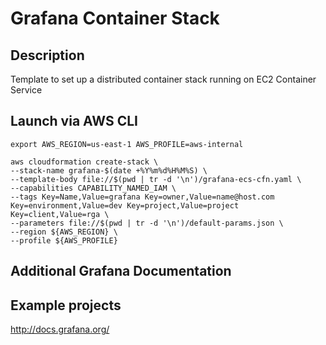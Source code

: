 # Grafana Container Stack

## Description
Template to set up a distributed container stack running on EC2 Container Service

## Launch via AWS CLI
```
export AWS_REGION=us-east-1 AWS_PROFILE=aws-internal
```

```
aws cloudformation create-stack \
--stack-name grafana-$(date +%Y%m%d%H%M%S) \
--template-body file://$(pwd | tr -d '\n')/grafana-ecs-cfn.yaml \
--capabilities CAPABILITY_NAMED_IAM \
--tags Key=Name,Value=grafana Key=owner,Value=name@host.com Key=environment,Value=dev Key=project,Value=project Key=client,Value=rga \
--parameters file://$(pwd | tr -d '\n')/default-params.json \
--region ${AWS_REGION} \
--profile ${AWS_PROFILE}
```

## Additional Grafana Documentation

## Example projects
http://docs.grafana.org/
